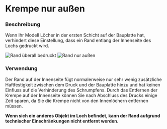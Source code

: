 Krempe nur außen
====
### **Beschreibung**
Wenn Ihr Modell Löcher in der ersten Schicht auf der Bauplatte hat, verhindert diese Einstellung, dass ein Rand entlang der Innenseite des Lochs gedruckt wird.

![Rand überall bedruckt](../images/brim_outside_only_original.png)
![Rand nur außen](../images/brim_outside_only_enabled.png)

### **Verwendung**
Der Rand auf der Innenseite fügt normalerweise nur sehr wenig zusätzliche Haftfestigkeit zwischen dem Druck und der Bauplatte hinzu und hat keinen Einfluss auf die Verhinderung des Schrumpfens. Durch das Entfernen der Krempe auf der Innenseite können Sie nach Abschluss des Drucks einige Zeit sparen, da Sie die Krempe nicht von den Innenlöchern entfernen müssen.

**Wenn sich ein anderes Objekt im Loch befindet, kann der Rand aufgrund technischer Einschränkungen nicht entfernt werden.**